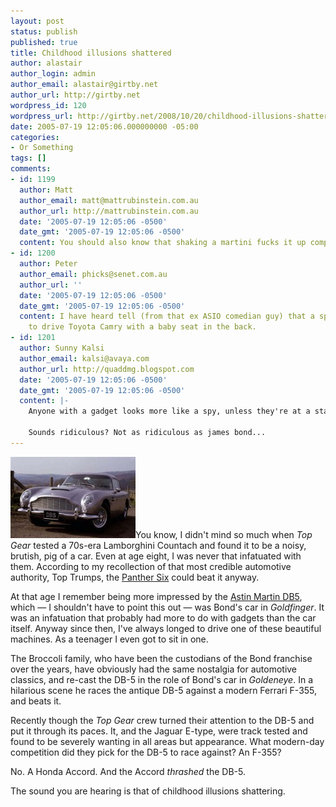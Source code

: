 ```yaml
---
layout: post
status: publish
published: true
title: Childhood illusions shattered
author: alastair
author_login: admin
author_email: alastair@girtby.net
author_url: http://girtby.net
wordpress_id: 120
wordpress_url: http://girtby.net/2008/10/20/childhood-illusions-shattered
date: 2005-07-19 12:05:06.000000000 -05:00
categories:
- Or Something
tags: []
comments:
- id: 1199
  author: Matt
  author_email: matt@mattrubinstein.com.au
  author_url: http://mattrubinstein.com.au
  date: '2005-07-19 12:05:06 -0500'
  date_gmt: '2005-07-19 12:05:06 -0500'
  content: You should also know that shaking a martini fucks it up completely.
- id: 1200
  author: Peter
  author_email: phicks@senet.com.au
  author_url: ''
  date: '2005-07-19 12:05:06 -0500'
  date_gmt: '2005-07-19 12:05:06 -0500'
  content: I have heard tell (from that ex ASIO comedian guy) that a spy is more likely
    to drive Toyota Camry with a baby seat in the back.
- id: 1201
  author: Sunny Kalsi
  author_email: kalsi@avaya.com
  author_url: http://quaddmg.blogspot.com
  date: '2005-07-19 12:05:06 -0500'
  date_gmt: '2005-07-19 12:05:06 -0500'
  content: |-
    Anyone with a gadget looks more like a spy, unless they're at a star trek convention. All spies should be able to use carrots to do everything. They should name themselves carrot-man.

    Sounds ridiculous? Not as ridiculous as james bond...
---
```

<img src="/images/aston-martin-db5.jpg" height="130" width="200" alt="Aston Martin DB-5" class="lede" />You know, I didn't mind so much when <cite>Top Gear</cite> tested a 70s-era Lamborghini Countach and found it to be a noisy, brutish, pig of a car. Even at age eight, I was never that infatuated with them. According to my recollection of that most credible automotive authority, Top Trumps, the [Panther Six](http://www.geocities.com/henry_bloomfield/toptrumps.jpg) could beat it anyway.

At that age I remember being more impressed by the [Astin Martin DB5](http://www.thetruthaboutcars.com/content/110808070852957938/), which &mdash; I shouldn't have to point this out &mdash; was Bond's car in <cite>Goldfinger</cite>. It was an infatuation that probably had more to do with gadgets than the car itself. Anyway since then, I've always longed to drive one of these beautiful machines. As a teenager I even got to sit in one.

The Broccoli family, who have been the custodians of the Bond franchise over the years, have obviously had the same nostalgia for automotive classics, and re-cast the DB-5 in the role of Bond's car in <cite>Goldeneye</cite>. In a hilarious scene he races the antique DB-5 against a modern Ferrari F-355, and beats it.

Recently though the <cite>Top Gear</cite> crew turned their attention to the DB-5 and put it through its paces. It, and the Jaguar E-type, were track tested and found to be severely wanting in all areas but appearance. What modern-day competition did they pick for the DB-5 to race against? An F-355?

No. A Honda Accord. And the Accord *thrashed* the DB-5.

The sound you are hearing is that of childhood illusions shattering.
